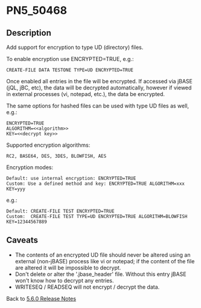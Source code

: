 # PN5_50468

<PageHeader />

## Description

Add support for encryption to type UD (directory) files.

To enable encryption use ENCRYPTED=TRUE, e.g.:

```
CREATE-FILE DATA TESTONE TYPE=UD ENCRYPTED=TRUE
```

Once enabled all entries in the file will be encrypted. If accessed via jBASE (jQL, jBC, etc), the data will be decrypted automatically, however if viewed in external processes (vi, notepad, etc.), the data be encrypted.

The same options for hashed files can be used with type UD files as well, e.g.:

```
ENCRYPTED=TRUE
ALGORITHM=<<algorithm>>
KEY=<<decrypt key>>
```

Supported encryption algorithms:

```
RC2, BASE64, DES, 3DES, BLOWFISH, AES
```

Encryption modes:

```
Default: use internal encryption: ENCRYPTED=TRUE
Custom: Use a defined method and key: ENCRYPTED=TRUE ALGORITHM=xxx KEY=yyy
```

e.g.:

```
Default: CREATE-FILE TEST ENCRYPTED=TRUE
Custom:  CREATE-FILE TEST TYPE=UD ENCRYPTED=TRUE ALGORITHM=BLOWFISH KEY=12344567889
```

## Caveats

- The contents of an encrypted UD file should never be altered using an external (non-jBASE) process like vi or notepad; if the content of the file are altered it will be impossible to decrypt.
- Don't delete or alter the '.jbase_header' file. Without this entry jBASE won't know how to decrypt any entries.
- WRITESEQ / READSEQ will not encrypt / decrypt the data.  

Back to [5.6.0 Release Notes](./../README.md)

<PageFooter />
